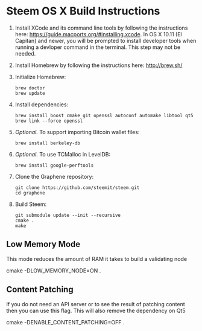Steem OS X Build Instructions
===============================

1. Install XCode and its command line tools by following the instructions here: https://guide.macports.org/#installing.xcode. 
   In OS X 10.11 (El Capitan) and newer, you will be prompted to install developer tools when running a devloper command in the terminal. This step may not be needed.


2. Install Homebrew by following the instructions here: http://brew.sh/

3. Initialize Homebrew:
   ```
   brew doctor
   brew update
   ```

4. Install dependencies:
   ```
   brew install boost cmake git openssl autoconf automake libtool qt5
   brew link --force openssl 
   ```

5. *Optional.* To support importing Bitcoin wallet files:
   ```
   brew install berkeley-db
   ```

6. *Optional.* To use TCMalloc in LevelDB:
   ```
   brew install google-perftools
   ```

7. Clone the Graphene repository:
   ```
   git clone https://github.com/steemit/steem.git
   cd graphene
   ```

8. Build Steem:
   ```
   git submodule update --init --recursive
   cmake .
   make
   ```

Low Memory Mode
---------------

This mode reduces the amount of RAM it takes to build a validating node

cmake -DLOW_MEMORY_NODE=ON .

Content Patching
----------------

If you do not need an API server or to see the result of patching content then you can use this flag. This will also remove the dependency on Qt5

cmake -DENABLE_CONTENT_PATCHING=OFF .
